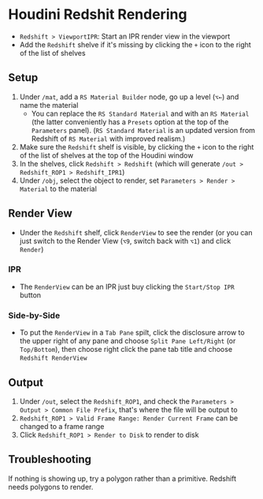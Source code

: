 # Houdini Redshit Rendering

- `Redshift > ViewportIPR`: Start an IPR render view in the viewport
- Add the `Redshift` shelve if it's missing by clicking the `+` icon to the right of the list of shelves

## Setup

1. Under `/mat`, add a `RS Material Builder` node, go up a level (`⌥←`) and name the material
    - You can replace the `RS Standard Material` and with an `RS Material` (the latter conveniently has a `Presets` option at the top of the `Parameters` panel). (`RS Standard Material` is an updated version from Redshift of `RS Material` with improved realism.)
2. Make sure the `Redshift` shelf is visible, by clicking the `+` icon to the right of the list of shelves at the top of the Houdini window
3. In the shelves, click `Redshift > Redshift` (which will generate `/out > Redshift_ROP1 > Redshift_IPR1`)
4. Under `/obj`, select the object to render, set `Parameters > Render > Material` to the material

## Render View

- Under the `Redshift` shelf, click `RenderView` to see the render (or you can just switch to the Render View (`⌥9`, switch back with `⌥1`) and click `Render`)

### IPR

- The `RenderView` can be an IPR just buy clicking the `Start/Stop IPR` button

### Side-by-Side

- To put the `RenderView` in a `Tab Pane` spilt, click the disclosure arrow to the upper right of any pane and choose `Split Pane Left/Right` (or `Top/Bottom`), then choose right click the pane tab title and choose `Redshift RenderView`

## Output

1. Under `/out`, select the `Redshift_ROP1`, and check the `Parameters > Output > Common File Prefix`, that's where the file will be output to
2. `Redshift_ROP1 > Valid Frame Range: Render Current Frame` can be changed to a frame range
3. Click `Redshift_ROP1 > Render to Disk` to render to disk

## Troubleshooting

If nothing is showing up, try a polygon rather than a primitive. Redshift needs polygons to render.
